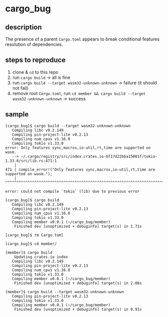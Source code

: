 # cargo_bug

## description

The presence of a parent `Cargo.toml` appears to break conditional features resolution of dependencies.

## steps to reproduce

1. clone & `cd` to this repo
2. run `cargo build` -> all is fine
3. run `cargo build --target wasm32-unknown-unknown` -> failure (it should not fail)
4. remove root `Cargo.toml`, run `cd member && cargo build --target wasm32-unknown-unknown` -> success

## sample

```
[cargo_bug]$ cargo build --target wasm32-unknown-unknown
   Compiling libc v0.2.149
   Compiling pin-project-lite v0.2.13
   Compiling num_cpus v1.16.0
   Compiling tokio v1.33.0
error: Only features sync,macros,io-util,rt,time are supported on wasm.
   --> ~/.cargo/registry/src/index.crates.io-6f17d22bba15001f/tokio-1.33.0/src/lib.rs:471:1
    |
471 | compile_error!("Only features sync,macros,io-util,rt,time are supported on wasm.");
    | ^^^^^^^^^^^^^^^^^^^^^^^^^^^^^^^^^^^^^^^^^^^^^^^^^^^^^^^^^^^^^^^^^^^^^^^^^^^^^^^^^^

error: could not compile `tokio` (lib) due to previous error

[cargo_bug]$ cargo build
   Compiling libc v0.2.149
   Compiling pin-project-lite v0.2.13
   Compiling num_cpus v1.16.0
   Compiling tokio v1.33.0
   Compiling member v0.0.1 (~/cargo_bug/member)
    Finished dev [unoptimized + debuginfo] target(s) in 1.71s

[cargo_bug]$ rm Cargo.toml 

[cargo_bug]$ cd member/

[member]$ cargo build
    Updating crates.io index
   Compiling libc v0.2.149
   Compiling pin-project-lite v0.2.13
   Compiling num_cpus v1.16.0
   Compiling tokio v1.33.0
   Compiling member v0.0.1 (~/cargo_bug/member)
    Finished dev [unoptimized + debuginfo] target(s) in 2.08s

[member]$ cargo build --target wasm32-unknown-unknown
   Compiling pin-project-lite v0.2.13
   Compiling tokio v1.33.0
   Compiling member v0.0.1 (~/cargo_bug/member)
    Finished dev [unoptimized + debuginfo] target(s) in 0.91s
```
